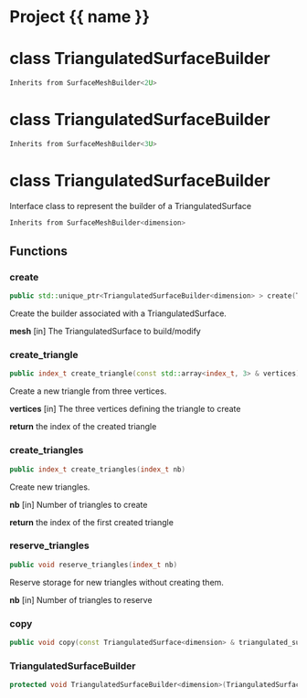 <script setup>
import {useRoute} from 'vitepress'
const {path} = useRoute()
const tokens = path.split('/')
const words = tokens[2].split('-');
for (let i = 0; i < words.length; i++) {
    words[i] = words[i].charAt(0).toUpperCase() + words[i].slice(1);
    words[i] = words[i].replace('geode', 'Geode')
}
const name = words.join('-');
</script>
# Project {{ name }}

# class TriangulatedSurfaceBuilder


```cpp
Inherits from SurfaceMeshBuilder<2U>
```



# class TriangulatedSurfaceBuilder


```cpp
Inherits from SurfaceMeshBuilder<3U>
```



# class TriangulatedSurfaceBuilder


 Interface class to represent the builder of a TriangulatedSurface



```cpp
Inherits from SurfaceMeshBuilder<dimension>
```



## Functions

### create

```cpp
public std::unique_ptr<TriangulatedSurfaceBuilder<dimension> > create(TriangulatedSurface<dimension> & mesh)
```


 Create the builder associated with a TriangulatedSurface.

**mesh** [in] The TriangulatedSurface to build/modify

### create_triangle

```cpp
public index_t create_triangle(const std::array<index_t, 3> & vertices)
```


 Create a new triangle from three vertices.

**vertices** [in] The three vertices defining the triangle to create

**return** the index of the created triangle

### create_triangles

```cpp
public index_t create_triangles(index_t nb)
```


 Create new triangles.

**nb** [in] Number of triangles to create

**return** the index of the first created triangle

### reserve_triangles

```cpp
public void reserve_triangles(index_t nb)
```


 Reserve storage for new triangles without creating them.

**nb** [in] Number of triangles to reserve

### copy

```cpp
public void copy(const TriangulatedSurface<dimension> & triangulated_surface)
```


### TriangulatedSurfaceBuilder

```cpp
protected void TriangulatedSurfaceBuilder<dimension>(TriangulatedSurface<dimension> & mesh)
```





